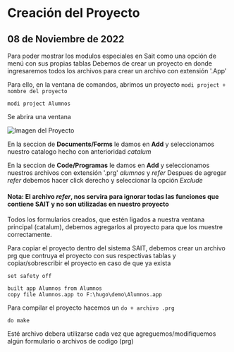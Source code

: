 # Creación del Proyecto

## 08 de Noviembre de 2022

Para poder mostrar los modulos especiales en Sait como una opción de menú con sus propias tablas
Debemos de crear un proyecto en donde ingresaremos todos los archivos para crear un archivo con extensión '.App'

Para ello, en la ventana de comandos, abrimos un proyecto ``` modi project + nombre del proyecto ```

``` modi project Alumnos ```

Se abrira una ventana

![Imagen del Proyecto](https://github.com/sait/hugo/blob/main/alumnos/Documentacion/img/project.png)

En la seccion de **Documents/Forms** le damos en **Add** y seleccionamos nuestro catalogo hecho con anterioridad *catalum*

En la seccion de **Code/Programas** le damos en **Add** y seleccionamos nuestros archivos con extensión '.prg' *alumnos* y *refer*
Despues de agregar *refer* debemos hacer click derecho y seleccionar la opción *Exclude*
#### Nota: El archivo *refer*, nos servira para ignorar todas las funciones que contiene SAIT y no son utilizadas en nuestro proyecto

Todos los formularios creados, que estén ligados a nuestra ventana principal (catalum), debemos agregarlos al proyecto para que los muestre correctamente.

Para copiar el proyecto dentro del sistema SAIT, debemos crear un archivo prg que contruya el proyecto con sus respectivas tablas y copiar/sobrescribir el proyecto en caso de que ya exista

```vfp
set safety off

built app Alumnos from Alumnos
copy file Alumnos.app to F:\hugo\demo\Alumnos.app
```

Para compilar el proyecto hacemos un ``` do + archivo .prg ```

``` do make ```

Esté archivo debera utilizarse cada vez que agreguemos/modifiquemos algún formulario o archivos de codigo (prg)